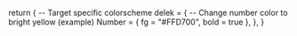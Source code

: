 return {
-- Target specific colorscheme
delek = {
-- Change number color to bright yellow (example)
Number = { fg = "#FFD700", bold = true },
},
}
